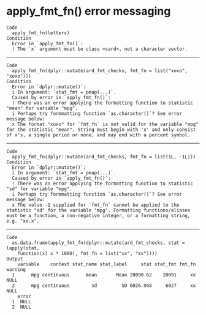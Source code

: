 # apply_fmt_fn() error messaging

    Code
      apply_fmt_fn(letters)
    Condition
      Error in `apply_fmt_fn()`:
      ! The `x` argument must be class <card>, not a character vector.

---

    Code
      apply_fmt_fn(dplyr::mutate(ard_fmt_checks, fmt_fn = list("xoxo", "xoxo")))
    Condition
      Error in `dplyr::mutate()`:
      i In argument: `stat_fmt = pmap(...)`.
      Caused by error in `apply_fmt_fn()`:
      ! There was an error applying the formatting function to statistic "mean" for variable "mpg".
      i Perhaps try formmatting function `as.character()`? See error message below:
      x The format "xoxo" for `fmt_fn` is not valid for the variable "mpg" for the statistic "mean". String must begin with 'x' and only consist of x's, a single period or none, and may end with a percent symbol.

---

    Code
      apply_fmt_fn(dplyr::mutate(ard_fmt_checks, fmt_fn = list(1L, -1L)))
    Condition
      Error in `dplyr::mutate()`:
      i In argument: `stat_fmt = pmap(...)`.
      Caused by error in `apply_fmt_fn()`:
      ! There was an error applying the formatting function to statistic "sd" for variable "mpg".
      i Perhaps try formmatting function `as.character()`? See error message below:
      x The value -1 supplied for `fmt_fn` cannot be applied to the statistic "sd" for the variable "mpg". Formatting functions/aliases must be a function, a non-negative integer, or a formatting string, e.g. "xx.x".

---

    Code
      as.data.frame(apply_fmt_fn(dplyr::mutate(ard_fmt_checks, stat = lapply(stat,
        function(x) x * 1000), fmt_fn = list("xx", "xx"))))
    Output
        variable    context stat_name stat_label     stat stat_fmt fmt_fn warning
      1      mpg continuous      mean       Mean 20090.62    20091     xx    NULL
      2      mpg continuous        sd         SD 6026.948     6027     xx    NULL
        error
      1  NULL
      2  NULL

